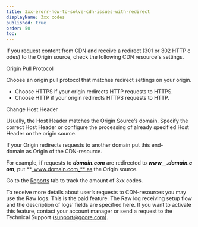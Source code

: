 ```yaml
---
title: 3xx-erorr-how-to-solve-cdn-issues-with-redirect
displayName: 3xx codes
published: true
order: 50
toc:
---
```

If you request content from CDN and receive a redirect (301 or 302 HTTP codes) to the Origin source, check the following CDN resource's settings. 

Origin Pull Protocol 

Choose an origin pull protocol that matches redirect settings on your origin. 

*   Choose HTTPS if your origin redirects HTTP requests to HTTPS. 
*   Choose HTTP if your origin redirects HTTPS requests to HTTP. 

Change Host Header

Usually, the Host Header matches the Origin Source’s domain. Specify the correct Host Header or configure the processing of already specified Host Header on the origin source.

If your Origin redirects requests to another domain put this end-domain as Origin of the CDN-resource. 

For example, if requests to _**domain.com**_ are redirected to _**www**__**.domain.com**_, put **_www.domain.com_** as the Origin source. 

Go to the [Reports](https://gcore.com/support/articles/115004917425/) tab to track the amount of 3xx codes.

To receive more details about user’s requests to CDN-resources you may use the Raw logs. This is the paid feature. The Raw log receiving setup flow and the description of logs’ fields are specified here. If you want to activate this feature, contact your account manager or send a request to the Technical Support (support@gcore.com).
